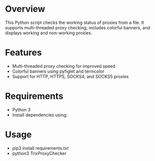 # Overview
This Python script checks the working status of proxies from a file. It supports multi-threaded proxy checking, includes colorful banners, and displays working and non-working proxies.

# Features
- Multi-threaded proxy checking for improved speed
- Colorful banners using pyfiglet and termcolor
- Support for HTTP, HTTPS, SOCKS4, and SOCKS5 proxies

# Requirements
- Python 3
- Install dependencies using:

# Usage
- pip3 install requirements.txt
- python3 TrixProxyChecker
